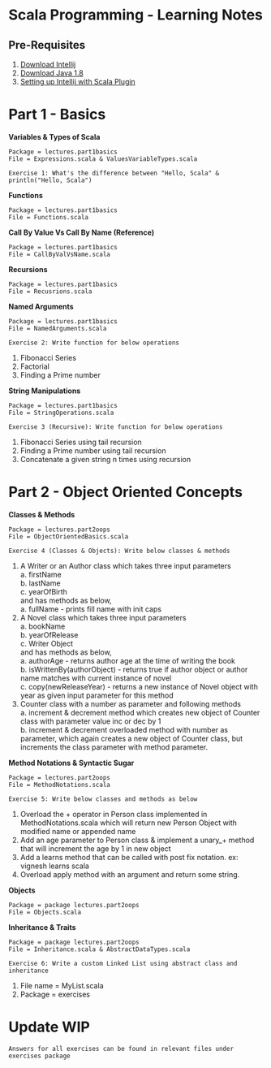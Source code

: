Scala Programming - Learning Notes
==

## Pre-Requisites
1. [Download Intellij](https://www.jetbrains.com/idea/download/)
2. [Download Java 1.8](https://www.oracle.com/technetwork/java/javase/downloads/jdk8-downloads-2133151.html) 
3. [Setting up Intellij with Scala Plugin](https://www.javahelps.com/2018/12/setup-scala-on-intellij-idea.html)

# Part 1 - Basics
__Variables & Types of Scala__
```
Package = lectures.part1basics
File = Expressions.scala & ValuesVariableTypes.scala
```

`Exercise 1: What's the difference between "Hello, Scala" & println("Hello, Scala")`

__Functions__
```
Package = lectures.part1basics
File = Functions.scala
```

__Call By Value Vs Call By Name (Reference)__
```
Package = lectures.part1basics
File = CallByValVsName.scala
```

__Recursions__
```
Package = lectures.part1basics
File = Recusrions.scala
```

__Named Arguments__
```
Package = lectures.part1basics
File = NamedArguments.scala
```

`Exercise 2: Write function for below operations`
1. Fibonacci Series
2. Factorial
3. Finding a Prime number

__String Manipulations__
```
Package = lectures.part1basics
File = StringOperations.scala
```

`Exercise 3 (Recursive): Write function for below operations`
1. Fibonacci Series using tail recursion
2. Finding a Prime number using tail recursion
3. Concatenate a given string n times using recursion

# Part 2 - Object Oriented Concepts

__Classes & Methods__
```
Package = lectures.part2oops
File = ObjectOrientedBasics.scala
```

`Exercise 4 (Classes & Objects): Write below classes & methods`
1. A Writer or an Author class which takes three input parameters\
    a. firstName\
    b. lastName\
    c. yearOfBirth\
  and has methods as below,\
    a. fullName - prints fill name with init caps
2. A Novel class which takes three input parameters\
    a. bookName\
    b. yearOfRelease\
    c. Writer Object\
    and has methods as below,\
    a. authorAge - returns author age at the time of writing the book\
    b. isWrittenBy(authorObject) - returns true if author object or author name matches with current instance of novel\
    c. copy(newReleaseYear) - returns a new instance of Novel object with year as given input parameter for this method
3. Counter class with a number as parameter and following methods\
    a. increment & decrement method which creates new object of Counter class with parameter value inc or dec by 1\
    b. increment & decrement overloaded method with number as parameter, which again creates a new object of Counter class, but increments the class parameter with method parameter. 

__Method Notations & Syntactic Sugar__
```
Package = lectures.part2oops
File = MethodNotations.scala
```

`Exercise 5: Write below classes and methods as below`
1. Overload the + operator in Person class implemented in MethodNotations.scala which will return new Person Object with modified name or appended name
2. Add an age parameter to Person class & implement a unary_+ method that will increment the age by 1 in new object
3. Add a learns method that can be called with post fix notation. ex: vignesh learns scala
4. Overload apply method with an argument and return some string.

 __Objects__
```
Package = package lectures.part2oops
File = Objects.scala
```

 __Inheritance & Traits__
```
Package = package lectures.part2oops
File = Inheritance.scala & AbstractDataTypes.scala
```
`Exercise 6: Write a custom Linked List using abstract class and inheritance`
1. File name = MyList.scala 
2. Package = exercises

 

# Update WIP
`Answers for all exercises can be found in relevant files under exercises package`